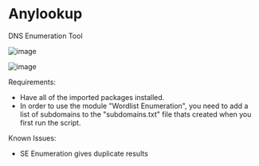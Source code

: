 # Anylookup
DNS Enumeration Tool

![image](https://user-images.githubusercontent.com/96818328/219510357-159d6837-a27f-4f75-aeca-faaedebdfde5.png)

![image](https://user-images.githubusercontent.com/96818328/219510383-79b9e004-4085-44ee-9cf4-899d3208fb57.png)


Requirements:
- Have all of the imported packages installed.
- In order to use the module "Wordlist Enumeration", you need to add a list of subdomains to the "subdomains.txt" file thats
  created when you first run the script.
  
Known Issues:
- SE Enumeration gives duplicate results
